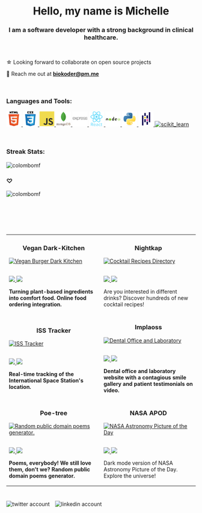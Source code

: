 
<h1 align="center">Hello, my name is Michelle</h1>  
<h3 align="center">I am a software developer with a strong background in clinical healthcare.</h3>  
   
 <br>

 ☆ Looking forward to collaborate on open source projects 

 💬 Reach me out at **biokoder@pm.me**
  

<br>

<h3 align="left">Languages and Tools:</h3>  
<a href="https://www.w3.org/html/" target="_blank" rel="noreferrer"> <img src="https://raw.githubusercontent.com/devicons/devicon/master/icons/html5/html5-original-wordmark.svg" alt="html5" width="40" height="40"/> </a>
<a href="https://www.w3schools.com/css/" target="_blank" rel="noreferrer"> <img src="https://raw.githubusercontent.com/devicons/devicon/master/icons/css3/css3-original-wordmark.svg" alt="css3" width="40" height="40"/> </a> 
<a href="https://developer.mozilla.org/en-US/docs/Web/JavaScript" target="_blank" rel="noreferrer"> <img src="https://raw.githubusercontent.com/devicons/devicon/master/icons/javascript/javascript-original.svg" alt="javascript" width="40" height="40"/> </a> 
<a href="https://www.mongodb.com/" target="_blank" rel="noreferrer"> <img src="https://raw.githubusercontent.com/devicons/devicon/master/icons/mongodb/mongodb-original-wordmark.svg" alt="mongodb" width="40" height="40"/> </a> 
<a href="https://expressjs.com" target="_blank" rel="noreferrer"> <img src="https://raw.githubusercontent.com/devicons/devicon/master/icons/express/express-original-wordmark.svg" alt="express" width="40" height="40"/> </a> 
<a href="https://reactjs.org/" target="_blank" rel="noreferrer"> <img src="https://raw.githubusercontent.com/devicons/devicon/master/icons/react/react-original-wordmark.svg" alt="react" width="40" height="40"/> </a> 
<a href="https://nodejs.org" target="_blank" rel="noreferrer"> <img src="https://raw.githubusercontent.com/devicons/devicon/master/icons/nodejs/nodejs-original-wordmark.svg" alt="nodejs" width="40" height="40"/> </a> 
 <a href="https://www.python.org" target="_blank" rel="noreferrer"> <img src="https://raw.githubusercontent.com/devicons/devicon/master/icons/python/python-original.svg" alt="python" width="40" height="40"/> </a> 
 <a href="https://pandas.pydata.org/" target="_blank" rel="noreferrer"> <img src="https://raw.githubusercontent.com/devicons/devicon/2ae2a900d2f041da66e950e4d48052658d850630/icons/pandas/pandas-original.svg" alt="pandas" width="40" height="40"/> </a>
<a href="https://scikit-learn.org/" target="_blank" rel="noreferrer"> <img src="https://upload.wikimedia.org/wikipedia/commons/0/05/Scikit_learn_logo_small.svg" alt="scikit_learn" width="40" height="40"/> </a> </p>  
<br/>
<h3 align="left">Streak Stats:</h3>  
<p><img align="center" src="https://github-readme-streak-stats.herokuapp.com/?user=colombomf&theme=dark" alt="colombomf" /></p>

<h3 align="left">♡</h3>  
<p><img align="left" src="https://github-readme-stats.vercel.app/api/top-langs?username=colombomf&show_icons=true&theme=dark&locale=en&layout=compact" alt="colombomf" /></p>  
<br/><br/><br/><br/><br/><br/>
<!--Recent Projects-->
<table>
<tbody>
<tr>	
<!--1-->
<td width="50%">
				<h3 align="center" color="white">Vegan Dark-Kitchen</h2>
					<a href="#">
						<img src="sadarkkitchen.gif" alt="Vegan Burger Dark Kitchen" height="200px" />
					</a>
					<br>
					<br>
					<p>
                        <!--Description and Links --> 
						<a href='#'>
							<img src="https://img.shields.io/badge/-✘ REPO-green?style=for-the-badge&color=303030"/>
						</a>  
                        <!--Deployed --> 
						<a href="#">
							<img src="https://img.shields.io/badge/-✓ URL-green?style=for-the-badge&color=303030"/>
						</a>	
					</p>
					<p><strong>Turning plant-based ingredients into comfort food. Online food ordering integration.</p>
</td>	
<!--2 -->
<td width="50%">
				<h3 align="center" color="white">Nightkap</h2>
					<a href="#">
						<img src="https://i.imgur.com/tvqSsk1.gif" alt="Cocktail Recipes Directory" height="200px"/>
					</a>
					<br>
					<br>
					<p>
                        <!--Description and Links --> 
						<a href='#'>
								<img src="https://img.shields.io/badge/-✓ REPO-green?style=for-the-badge&color=303030"/>
						</a>  
                        <!--Deployed --> 
						<a href="#">
							<img src="https://img.shields.io/badge/-✓ URL-green?style=for-the-badge&color=303030"/>
						</a>	
					</p>
					<p>Are you interested in different drinks? Discover hundreds of new cocktail recipes!</p></td>
</tr>
<!--3-->
<tr>
<td width="50%">
				<h3 align="center" color="white">ISS Tracker</h2>
					<a href="#">
						<img src="https://i.imgur.com/ejZrl8U.gif" alt="ISS Tracker" height="200px"/>
					</a>
					<br>
					<br>
					<p>
                        <!--Description and Links --> 
						<a href='#'>
							<img src="https://img.shields.io/badge/-✓ REPO-green?style=for-the-badge&color=303030"/>
						</a>  
                        <!--Deployed --> 
						<a href="#">
							<img src="https://img.shields.io/badge/-✓ URL-green?style=for-the-badge&color=303030"/>
						</a>	
					</p>
					<p><strong>Real-time tracking of the International Space Station's location.</p></td>
<!--4-->					
<td width="50%">
				<h3 align="center" color="white">Implaoss</h2>  
					<a href="#">  
						<img src="https://i.imgur.com/nUe9AX2.gif" alt="Dental Office and Laboratory" height="200px"/>  
					</a>  
				<br>  
				<br>  
				<p>
                        <!--Description and Links --> 
						<a href="#">
								<img src="https://img.shields.io/badge/-✘ REPO-green?style=for-the-badge&color=303030"/>
						</a>  
                        <!--Deployed --> 
						<a href="#">
							<img src="https://img.shields.io/badge/-✓ URL-green?style=for-the-badge&color=303030"/>
						</a>	
					</p>
					<p><strong>Dental office and laboratory website with a contagious smile gallery and patient testimonials on video. </p>
</td>
</tr>
<!--5-->		
<tr>
<td width="50%">
				<h3 align="center" color="white">Poe-tree</h2>
					<a href="#">
						<img src="https://i.imgur.com/Hklhe7E.gif" alt="Random public domain poems generator." height="200px"/>
					</a>
					<br>
					<br>
					<p>
                        <!--Description and Links --> 
						<a href='#'>
								<img src="https://img.shields.io/badge/-✓ REPO-green?style=for-the-badge&color=303030"/>
						</a>  
                        <!--Deployed --> 
						<a href="#">
							<img src="https://img.shields.io/badge/-✓ URL-green?style=for-the-badge&color=303030"/>
						</a>	
					</p>
					<p><strong>Poems, everybody! We still love them, don't we? Random public domain poems generator.  </p></td>
<!--6-->		
<td width="50%">
				<h3 align="center" color="white">NASA APOD</h2>
					<a href="#">
						<img src="https://i.imgur.com/2kCgxpB.gif" alt="NASA Astronomy Picture of the Day" height="200px" />
					</a>
					<br>
					<br>
					<p>
                        <!--Description and Links --> 
						<a href='#'>
								<img src="https://img.shields.io/badge/-✓ REPO-green?style=for-the-badge&color=303030"/>
						</a>  
                        <!--Deployed --> 
						<a href="#">
							<img src="https://img.shields.io/badge/-✓ URL-green?style=for-the-badge&color=303030"/>
						</a>	
					</p>
					<p>Dark mode version of NASA Astronomy Picture of the Day. Explore the universe!</p></td>
</tr>
</tbody>
</table>
<!-- End of Recent Projects -->

<h1 align="center"></h1>  
<p><a href="https://twitter.com/biokoder" target="blank"><img align="left" src="https://badgen.net/badge/twitter/biokoder/blue" alt="twitter account" height="20" width="130" /></a>  
<a href="https://www.linkedin.com/in/michelle-c-97a053230/" target="blank"><img align="left" src="https://badgen.net/badge/linkedin/michelle/blue" alt="linkedin account" height="20" width="130" /></a>  </p>


   

